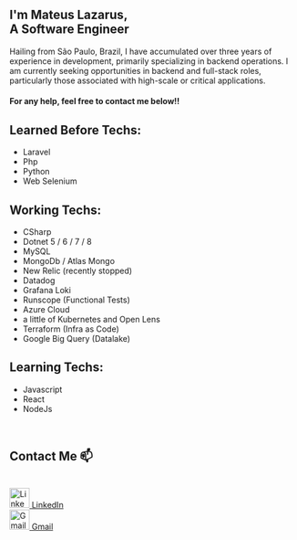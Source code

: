
## I'm Mateus Lazarus,<br> A Software Engineer
Hailing from São Paulo, Brazil, I have accumulated over three years of experience in development, primarily specializing in backend operations. I am currently seeking opportunities in backend and full-stack roles, particularly those associated with high-scale or critical applications.

#### For any help, feel free to contact me below!!


## Learned Before Techs:
- Laravel
- Php
- Python
- Web Selenium

## Working Techs:
- CSharp
- Dotnet 5 / 6 / 7 / 8
- MySQL
- MongoDb / Atlas Mongo
- New Relic (recently stopped)
- Datadog
- Grafana Loki
- Runscope (Functional Tests)
- Azure Cloud
- a little of Kubernetes and Open Lens
- Terraform (Infra as Code)
- Google Big Query (Datalake)

## Learning Techs:
- Javascript
- React
- NodeJs

<br>

## Contact Me 📫
<div align="left">
  <br>
  <a href="https://www.linkedin.com/in/mateus-lazarus/" title="LinkedIn Profile">
    <img alt="LinkedIn-icon" width="35"
  src="https://cdn.jsdelivr.net/gh/devicons/devicon/icons/linkedin/linkedin-original.svg">
    LinkedIn
  </a>
  <br>
  <a href="mailto:contateMateusLazarus@gmail.com" title="Gmail">
    <img alt="Gmail-icon" width="35"
  src="https://upload.wikimedia.org/wikipedia/commons/4/4e/Gmail_Icon.png">
    Gmail
  </a>
</div>
